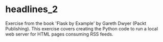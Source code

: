 # headlines_2
Exercise from the book 'Flask by Example' by Gareth Dwyer (Packt Publishing). This exercise covers creating the Python code to run a local web server for HTML pages consuming RSS feeds.
